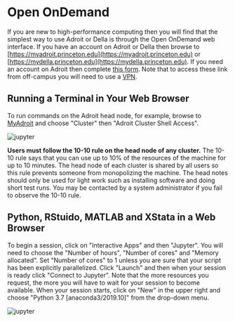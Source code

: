 # Open OnDemand

If you are new to high-performance computing then you will find that the simplest way to use Adroit or Della is
through the Open OnDemand web interface. If you have an account on Adroit or Della then browse
to [https://myadroit.princeton.edu](https://myadroit.princeton.edu) or
[https://mydella.princeton.edu](https://mydella.princeton.edu). If you need an account on Adroit then
complete [this form](https://forms.rc.princeton.edu/registration/?q=adroit). Note that to access these link from off-campus you will need to use a [VPN](https://princeton.service-now.com/snap?id=kb_article&sys_id=ce2a27064f9ca20018ddd48e5210c745).

## Running a Terminal in Your Web Browser

To run commands on the Adroit head node, for example, browse to [MyAdroit](https://myadroit.princeton.edu/) and choose "Cluster" then "Adroit Cluster Shell Access".

![jupyter](https://tigress-web.princeton.edu/~jdh4/terminal_two_frames.png)

**Users must follow the 10-10 rule on the head node of any cluster.** The 10-10 rule says that you can use up to 10% of the resources of the machine for up to 10 minutes. The head node of each cluster is shared by all users so this rule prevents someone from monopolizing the machine. The head notes should only be used for light work such as installing software and doing short test runs. You may be contacted by a system administrator if you fail to observe the 10-10 rule.

## Python, RStuido, MATLAB and XStata in a Web Browser

To begin a session, click on "Interactive Apps" and then "Jupyter". You will need to choose the "Number of hours",
"Number of cores" and "Memory allocated". Set "Number of cores" to 1 unless you are sure that your script has been
explicitly parallelized. Click "Launch" and then when your session is ready click "Connect to Jupyter". Note that the more
resources you request, the more you will have to wait for your session to become available. When your session starts,
click on "New" in the upper right and choose "Python 3.7 [anaconda3/2019.10]" from the drop-down menu.

![jupyter](https://tigress-web.princeton.edu/~jdh4/jupyter_notebook.png)
